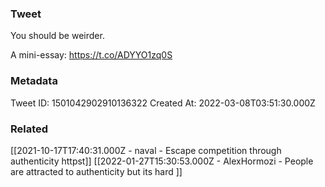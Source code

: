 ### Tweet
You should be weirder.

A mini-essay: https://t.co/ADYYO1zq0S

### Metadata
Tweet ID: 1501042902910136322
Created At: 2022-03-08T03:51:30.000Z

### Related
[[2021-10-17T17:40:31.000Z - naval - Escape competition through authenticity httpst]]
[[2022-01-27T15:30:53.000Z - AlexHormozi - People are attracted to authenticity but its hard ]]

